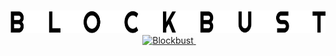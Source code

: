 <p align="center">
  ‌‌ 
  <a href="https://blockbust.netlify.app">
    <img alt="Logo" src="static/logo.png" height="36" width="658">
  </a>
  ‌‌ 
  <a href="https://blockbust.netlify.app">
    <img alt="Blockbust" src="static/screenshot.png">
  </a>
  ‌‌ 
</p>
